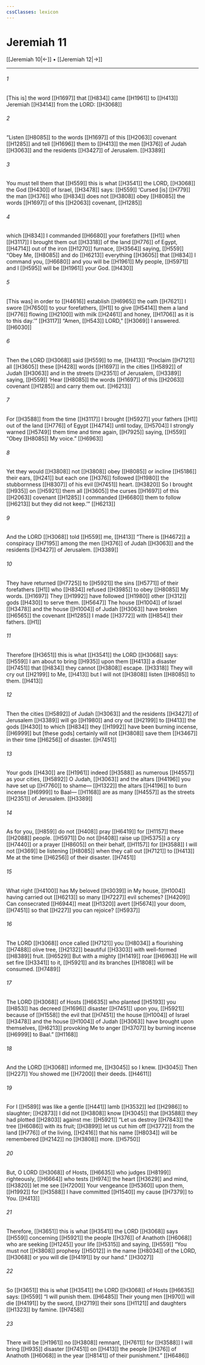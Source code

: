 ```yaml
---
cssClasses: lexicon
---
```


# Jeremiah 11

[[Jeremiah 10|←]] • [[Jeremiah 12|→]]

---

###### 1
[This is] the word [[H1697]] that [[H834]] came [[H1961]] to [[H413]] Jeremiah [[H3414]] from the LORD: [[H3068]]

###### 2
“Listen [[H8085]] to the words [[H1697]] of this [[H2063]] covenant [[H1285]] and tell [[H1696]] them to [[H413]] the men [[H376]] of Judah [[H3063]] and the residents [[H3427]] of Jerusalem. [[H3389]]

###### 3
You must tell them that [[H559]] this is what [[H3541]] the LORD, [[H3068]] the God [[H430]] of Israel, [[H3478]] says: [[H559]] ‘Cursed [is] [[H779]] the man [[H376]] who [[H834]] does not [[H3808]] obey [[H8085]] the words [[H1697]] of this [[H2063]] covenant, [[H1285]]

###### 4
which [[H834]] I commanded [[H6680]] your forefathers [[H1]] when [[H3117]] I brought them out [[H3318]] of the land [[H776]] of Egypt, [[H4714]] out of the iron [[H1270]] furnace, [[H3564]] saying, [[H559]] “Obey Me, [[H8085]] and do [[H6213]] everything [[H3605]] that [[H834]] I command you, [[H6680]] and you will be [[H1961]] My people, [[H5971]] and I [[H595]] will be [[H1961]] your God. [[H430]]

###### 5
[This was] in order to [[H4616]] establish [[H6965]] the oath [[H7621]] I swore [[H7650]] to your forefathers, [[H1]] to give [[H5414]] them a land [[H776]] flowing [[H2100]] with milk [[H2461]] and honey, [[H1706]] as it is to this day.’” [[H3117]] “Amen, [[H543]] LORD,” [[H3069]] I answered. [[H6030]]

###### 6
Then the LORD [[H3068]] said [[H559]] to me, [[H413]] “Proclaim [[H7121]] all [[H3605]] these [[H428]] words [[H1697]] in the cities [[H5892]] of Judah [[H3063]] and in the streets [[H2351]] of Jerusalem, [[H3389]] saying, [[H559]] ‘Hear [[H8085]] the words [[H1697]] of this [[H2063]] covenant [[H1285]] and carry them out. [[H6213]]

###### 7
For [[H3588]] from the time [[H3117]] I brought [[H5927]] your fathers [[H1]] out of the land [[H776]] of Egypt [[H4714]] until today, [[H5704]] I strongly warned [[H5749]] them time and time again, [[H7925]] saying, [[H559]] “Obey [[H8085]] My voice.” [[H6963]]

###### 8
Yet they would [[H3808]] not [[H3808]] obey [[H8085]] or incline [[H5186]] their ears, [[H241]] but each one [[H376]] followed [[H1980]] the stubbornness [[H8307]] of his evil [[H7451]] heart. [[H3820]] So I brought [[H935]] on [[H5921]] them all [[H3605]] the curses [[H1697]] of this [[H2063]] covenant [[H1285]] I commanded [[H6680]] them to follow [[H6213]] but they did not keep.’” [[H6213]]

###### 9
And the LORD [[H3068]] told [[H559]] me, [[H413]] “There is [[H4672]] a conspiracy [[H7195]] among the men [[H376]] of Judah [[H3063]] and the residents [[H3427]] of Jerusalem. [[H3389]]

###### 10
They have returned [[H7725]] to [[H5921]] the sins [[H5771]] of their forefathers [[H1]] who [[H834]] refused [[H3985]] to obey [[H8085]] My words. [[H1697]] They [[H1992]] have followed [[H1980]] other [[H312]] gods [[H430]] to serve them. [[H5647]] The house [[H1004]] of Israel [[H3478]] and the house [[H1004]] of Judah [[H3063]] have broken [[H6565]] the covenant [[H1285]] I made [[H3772]] with [[H854]] their fathers. [[H1]]

###### 11
Therefore [[H3651]] this is what [[H3541]] the LORD [[H3068]] says: [[H559]] I am about to bring [[H935]] upon them [[H413]] a disaster [[H7451]] that [[H834]] they cannot [[H3808]] escape. [[H3318]] They will cry out [[H2199]] to Me, [[H413]] but I will not [[H3808]] listen [[H8085]] to them. [[H413]]

###### 12
Then the cities [[H5892]] of Judah [[H3063]] and the residents [[H3427]] of Jerusalem [[H3389]] will go [[H1980]] and cry out [[H2199]] to [[H413]] the gods [[H430]] to which [[H834]] they [[H1992]] have been burning incense, [[H6999]] but [these gods] certainly will not [[H3808]] save them [[H3467]] in their time [[H6256]] of disaster. [[H7451]]

###### 13
Your gods [[H430]] are [[H1961]] indeed [[H3588]] as numerous [[H4557]] as your cities, [[H5892]] O Judah, [[H3063]] and the altars [[H4196]] you have set up [[H7760]] to shame— [[H1322]] the altars [[H4196]] to burn incense [[H6999]] to Baal— [[H1168]] are as many [[H4557]] as the streets [[H2351]] of Jerusalem. [[H3389]]

###### 14
As for you, [[H859]] do not [[H408]] pray [[H6419]] for [[H1157]] these [[H2088]] people. [[H5971]] Do not [[H408]] raise up [[H5375]] a cry [[H7440]] or a prayer [[H8605]] on their behalf, [[H1157]] for [[H3588]] I will not [[H369]] be listening [[H8085]] when they call out [[H7121]] to [[H413]] Me at the time [[H6256]] of their disaster. [[H7451]]

###### 15
What right [[H4100]] has My beloved [[H3039]] in My house, [[H1004]] having carried out [[H6213]] so many [[H7227]] evil schemes? [[H4209]] Can consecrated [[H6944]] meat [[H1320]] avert [[H5674]] your doom, [[H7451]] so that [[H227]] you can rejoice? [[H5937]]

###### 16
The LORD [[H3068]] once called [[H7121]] you [[H8034]] a flourishing [[H7488]] olive tree, [[H2132]] beautiful [[H3303]] with well-formed [[H8389]] fruit. [[H6529]] But with a mighty [[H1419]] roar [[H6963]] He will set fire [[H3341]] to it, [[H5921]] and its branches [[H1808]] will be consumed. [[H7489]]

###### 17
The LORD [[H3068]] of Hosts [[H6635]] who planted [[H5193]] you [[H853]] has decreed [[H1696]] disaster [[H7451]] upon you, [[H5921]] because of [[H1558]] the evil that [[H7451]] the house [[H1004]] of Israel [[H3478]] and the house [[H1004]] of Judah [[H3063]] have brought upon themselves, [[H6213]] provoking Me to anger [[H3707]] by burning incense [[H6999]] to Baal.” [[H1168]]

###### 18
And the LORD [[H3068]] informed me, [[H3045]] so I knew. [[H3045]] Then [[H227]] You showed me [[H7200]] their deeds. [[H4611]]

###### 19
For I [[H589]] was like a gentle [[H441]] lamb [[H3532]] led [[H2986]] to slaughter; [[H2873]] I did not [[H3808]] know [[H3045]] that [[H3588]] they had plotted [[H2803]] against me: [[H5921]] “Let us destroy [[H7843]] the tree [[H6086]] with its fruit; [[H3899]] let us cut him off [[H3772]] from the land [[H776]] of the living, [[H2416]] that his name [[H8034]] will be remembered [[H2142]] no [[H3808]] more. [[H5750]]

###### 20
But, O LORD [[H3068]] of Hosts, [[H6635]] who judges [[H8199]] righteously, [[H6664]] who tests [[H974]] the heart [[H3629]] and mind, [[H3820]] let me see [[H7200]] Your vengeance [[H5360]] upon them, [[H1992]] for [[H3588]] I have committed [[H1540]] my cause [[H7379]] to You. [[H413]]

###### 21
Therefore, [[H3651]] this is what [[H3541]] the LORD [[H3068]] says [[H559]] concerning [[H5921]] the people [[H376]] of Anathoth [[H6068]] who are seeking [[H1245]] your life [[H5315]] and saying, [[H559]] “You must not [[H3808]] prophesy [[H5012]] in the name [[H8034]] of the LORD, [[H3068]] or you will die [[H4191]] by our hand.” [[H3027]]

###### 22
So [[H3651]] this is what [[H3541]] the LORD [[H3068]] of Hosts [[H6635]] says: [[H559]] “I will punish them. [[H6485]] Their young men [[H970]] will die [[H4191]] by the sword, [[H2719]] their sons [[H1121]] and daughters [[H1323]] by famine. [[H7458]]

###### 23
There will be [[H1961]] no [[H3808]] remnant, [[H7611]] for [[H3588]] I will bring [[H935]] disaster [[H7451]] on [[H413]] the people [[H376]] of Anathoth [[H6068]] in the year [[H8141]] of their punishment.” [[H6486]]

